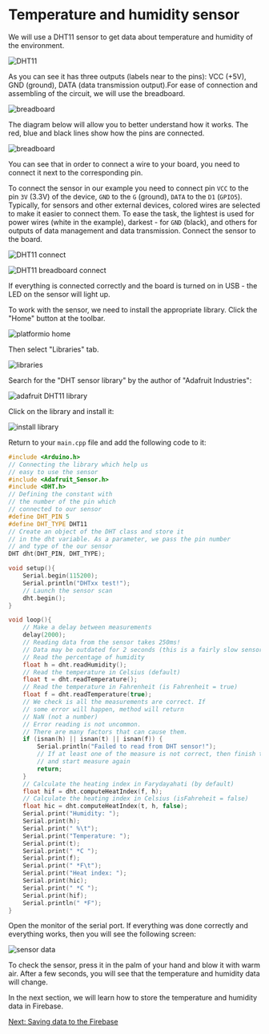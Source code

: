 # Temperature and humidity sensor

We will use a DHT11 sensor to get data about temperature and humidity of the environment.

![DHT11](https://github.com/snipter/firebase-iot-codelab/blob/master/docs/assets/image25.png)

As you can see it has three outputs (labels near to the pins): VCC (+5V), GND (ground), DATA (data transmission output).For ease of connection and assembling of the circuit, we will use the breadboard.

![breadboard](https://github.com/snipter/firebase-iot-codelab/blob/master/docs/assets/image35.png)

The diagram below will allow you to better understand how it works. The red, blue and black lines show how the pins are connected.

![breadboard](https://github.com/snipter/firebase-iot-codelab/blob/master/docs/assets/image18.png)

You can see that in order to connect a wire to your board, you need to connect it next to the corresponding pin.

To connect the sensor in our example you need to connect pin `VCC` to the pin `3V` (3.3V) of the device, `GND` to the `G` (ground), `DATA` to the `D1` (`GPIO5`). Typically, for sensors and other external devices, colored wires are selected to make it easier to connect them. To ease the task, the lightest is used for power wires (white in the example), darkest - for `GND` (black), and others for outputs of data management and data transmission. Connect the sensor to the board.

![DHT11 connect](https://github.com/snipter/firebase-iot-codelab/blob/master/docs/assets/image59.png)

![DHT11 breadboard connect](https://github.com/snipter/firebase-iot-codelab/blob/master/docs/assets/image38.png)

If everything is connected correctly and the board is turned on in USB - the LED on the sensor will light up.

To work with the sensor, we need to install the appropriate library. Click the "Home" button at the toolbar.

![platformio home](https://github.com/snipter/firebase-iot-codelab/blob/master/docs/assets/image20.png)

Then select "Libraries" tab.

![libraries](https://github.com/snipter/firebase-iot-codelab/blob/master/docs/assets/image50.png)

Search for the "DHT sensor library" by the author of "Adafruit Industries":

![adafruit DHT11 library](https://github.com/snipter/firebase-iot-codelab/blob/master/docs/assets/image51.png)

Click on the library and install it:

![install library](https://github.com/snipter/firebase-iot-codelab/blob/master/docs/assets/image55.png)

Return to your `main.cpp` file and add the following code to it:

```c++
#include <Arduino.h>
// Connecting the library which help us
// easy to use the sensor
#include <Adafruit_Sensor.h>
#include <DHT.h>
// Defining the constant with
// the number of the pin which
// connected to our sensor
#define DHT_PIN 5
#define DHT_TYPE DHT11
// Create an object of the DHT class and store it
// in the dht variable. As a parameter, we pass the pin number
// and type of the our sensor
DHT dht(DHT_PIN, DHT_TYPE);

void setup(){
    Serial.begin(115200);
    Serial.println("DHTxx test!");
    // Launch the sensor scan
    dht.begin();
}

void loop(){
    // Make a delay between measurements
    delay(2000);
    // Reading data from the sensor takes 250ms!
    // Data may be outdated for 2 seconds (this is a fairly slow sensor).
    // Read the percentage of humidity
    float h = dht.readHumidity();
    // Read the temperature in Celsius (default)
    float t = dht.readTemperature();
    // Read the temperature in Fahrenheit (is Fahrenheit = true)
    float f = dht.readTemperature(true);
    // We check is all the measurements are correct. If
    // some error will happen, method will return
    // NaN (not a number)
    // Error reading is not uncommon. 
    // There are many factors that can cause them.
    if (isnan(h) || isnan(t) || isnan(f)) {
        Serial.println("Failed to read from DHT sensor!");
        // If at least one of the measure is not correct, then finish the program before
        // and start measure again
        return;
    }
    // Calculate the heating index in Farydayahati (by default)
    float hif = dht.computeHeatIndex(f, h);
    // Calculate the heating index in Celsius (isFahreheit = false)
    float hic = dht.computeHeatIndex(t, h, false);
    Serial.print("Humidity: ");
    Serial.print(h);
    Serial.print(" %\t");
    Serial.print("Temperature: ");
    Serial.print(t);
    Serial.print(" *C ");
    Serial.print(f);
    Serial.print(" *F\t");
    Serial.print("Heat index: ");
    Serial.print(hic);
    Serial.print(" *C ");
    Serial.print(hif);
    Serial.println(" *F");
}
```

Open the monitor of the serial port. If everything was done correctly and everything works, then you will see the following screen:

![sensor data](https://github.com/snipter/firebase-iot-codelab/blob/master/docs/assets/image42.png)

To check the sensor, press it in the palm of your hand and blow it with warm air. After a few seconds, you will see that the temperature and humidity data will change.

In the next section, we will learn how to store the temperature and humidity data in Firebase.

[Next: Saving data to the Firebase](04-saving-data-to-firebase.md)
